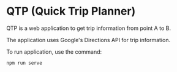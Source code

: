 # QTP (Quick Trip Planner) #

QTP is a web application to get trip information from point A to B.

The application uses Google's Directions API for trip information.

To run application, use the command:

```
npm run serve
```
